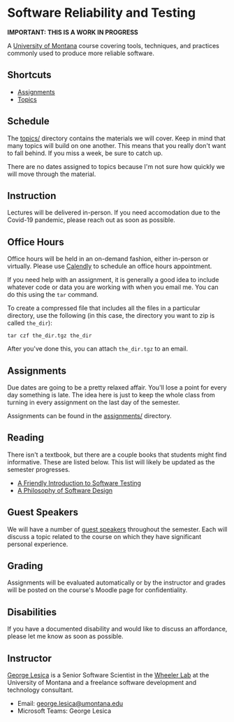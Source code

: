# Software Reliability and Testing

**IMPORTANT: THIS IS A WORK IN PROGRESS**

A [University of Montana](https://www.umt.edu) course covering tools,
techniques, and practices commonly used to produce more reliable software.

## Shortcuts

  * [Assignments](assignments/)
  * [Topics](topics/)

## Schedule

The [topics/](topics/) directory contains the materials we will cover. Keep in
mind that many topics will build on one another. This means that you really
don't want to fall behind. If you miss a week, be sure to catch up.

There are no dates assigned to topics because I'm not sure how quickly we will
move through the material.

## Instruction

Lectures will be delivered in-person. If you need accomodation due to the
Covid-19 pandemic, please reach out as soon as possible.

## Office Hours

Office hours will be held in an on-demand fashion, either in-person or
virtually. Please use [Calendly](https://calendly.com/glesica) to schedule an
office hours appointment.

If you need help with an assignment, it is generally a good idea to include
whatever code or data you are working with when you email me. You can do this
using the `tar` command.

To create a compressed file that includes all the files in a particular
directory, use the following (in this case, the directory you want to zip is
called `the_dir`):

```
tar czf the_dir.tgz the_dir
```

After you've done this, you can attach `the_dir.tgz` to an email.

## Assignments

Due dates are going to be a pretty relaxed affair. You'll lose a point for every
day something is late. The idea here is just to keep the whole class from
turning in every assignment on the last day of the semester.

Assignments can be found in the [assignments/](assignments/) directory.

## Reading

There isn't a textbook, but there are a couple books that students might find
informative. These are listed below. This list will likely be updated as the
semester progresses.

  * [A Friendly Introduction to Software
    Testing](https://github.com/laboon/ebook)
  * [A Philosophy of Software Design](https://www.goodreads.com/book/show/39996759-a-philosophy-of-software-design)

## Guest Speakers

We will have a number of [guest speakers](guests.html) throughout the semester.
Each will discuss a topic related to the course on which they have significant
personal experience.

## Grading

Assignments will be evaluated automatically or by the instructor and grades will
be posted on the course's Moodle page for confidentiality.

## Disabilities

If you have a documented disability and would like to discuss an affordance,
please let me know as soon as possible.

## Instructor

[George Lesica](https://lesica.com) is a Senior Software Scientist in the
[Wheeler Lab](https://wheelerlab.org) at the University of Montana and a
freelance software development and technology consultant.

  - Email: <george.lesica@umontana.edu>
  - Microsoft Teams: George Lesica

